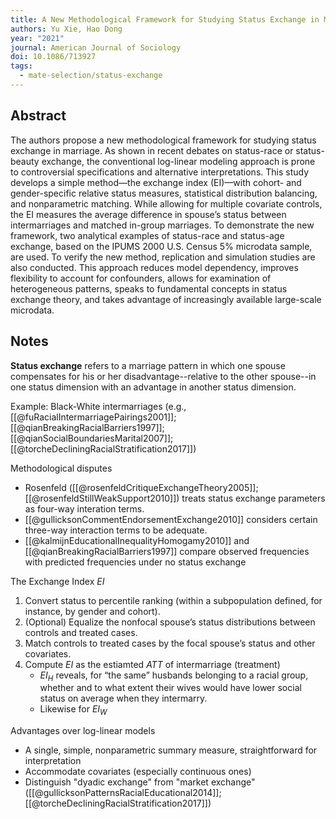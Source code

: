 ```yaml
---
title: A New Methodological Framework for Studying Status Exchange in Marriage
authors: Yu Xie, Hao Dong
year: "2021"
journal: American Journal of Sociology
doi: 10.1086/713927
tags:
  - mate-selection/status-exchange
---
```

## Abstract

The authors propose a new methodological framework for studying status exchange in marriage. As shown in recent debates on status-race or status-beauty exchange, the conventional log-linear modeling approach is prone to controversial specifications and alternative interpretations. This study develops a simple method—the exchange index (EI)—with cohort- and gender-specific relative status measures, statistical distribution balancing, and nonparametric matching. While allowing for multiple covariate controls, the EI measures the average difference in spouse’s status between intermarriages and matched in-group marriages. To demonstrate the new framework, two analytical examples of status-race and status-age exchange, based on the IPUMS 2000 U.S. Census 5% microdata sample, are used. To verify the new method, replication and simulation studies are also conducted. This approach reduces model dependency, improves flexibility to account for confounders, allows for examination of heterogeneous patterns, speaks to fundamental concepts in status exchange theory, and takes advantage of increasingly available large-scale microdata.

## Notes

**Status exchange** refers to a marriage pattern in which one spouse compensates for his or her disadvantage--relative to the other spouse--in one status dimension with an advantage in another status dimension.

Example: Black-White intermarriages (e.g., [[@fuRacialIntermarriagePairings2001]]; [[@qianBreakingRacialBarriers1997]]; [[@qianSocialBoundariesMarital2007]]; [[@torcheDecliningRacialStratification2017]])

Methodological disputes
- Rosenfeld ([[@rosenfeldCritiqueExchangeTheory2005]]; [[@rosenfeldStillWeakSupport2010]]) treats status exchange parameters as four-way interation terms.
- [[@gullicksonCommentEndorsementExchange2010]] considers certain three-way interaction terms to be adequate.
- [[@kalmijnEducationalInequalityHomogamy2010]] and [[@qianBreakingRacialBarriers1997]] compare observed frequencies with predicted frequencies under no status exchange

The Exchange Index $EI$
1. Convert status to percentile ranking (within a subpopulation defined, for instance, by gender and cohort).
2. (Optional) Equalize the nonfocal spouse’s status distributions between controls and treated cases.
3. Match controls to treated cases by the focal spouse’s status and other covariates.
4. Compute $EI$ as the estiamted $ATT$ of intermarriage (treatment)
	- $EI_{H}$ reveals, for “the same” husbands belonging to a racial group, whether and to what extent their wives would have lower social status on average when they intermarry.
	- Likewise for $EI_{W}$

Advantages over log-linear models
- A single, simple, nonparametric summary measure, straightforward for interpretation
- Accommodate covariates (especially continuous ones)
- Distinguish "dyadic exchange" from "market exchange" ([[@gullicksonPatternsRacialEducational2014]]; [[@torcheDecliningRacialStratification2017]])
